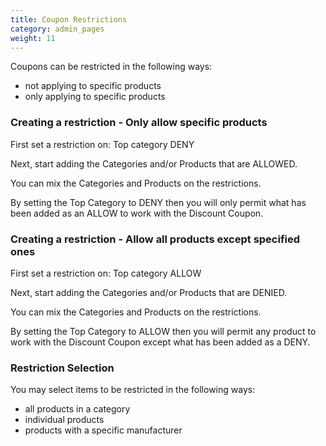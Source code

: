 ```yaml
---
title: Coupon Restrictions 
category: admin_pages
weight: 11
---
```


Coupons can be restricted in the following ways:

- not applying to specific products
- only applying to specific products 

### Creating a restriction - Only allow specific products 
First set a restriction on:
Top category DENY

Next, start adding the Categories and/or Products that are ALLOWED.

You can mix the Categories and Products on the restrictions. 

By setting the Top Category to DENY then you will only permit what has been added as an ALLOW to work with the Discount Coupon. 


### Creating a restriction - Allow all products except specified ones 
First set a restriction on:
Top category ALLOW 

Next, start adding the Categories and/or Products that are DENIED. 

You can mix the Categories and Products on the restrictions. 

By setting the Top Category to ALLOW then you will permit any product to work with the Discount Coupon except what has been added as a DENY. 

### Restriction Selection 

You may select items to be restricted in the following ways: 
- all products in a category 
- individual products
- products with a specific manufacturer 


